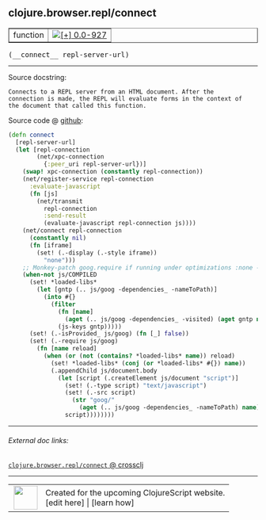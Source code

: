 ## clojure.browser.repl/connect



 <table border="1">
<tr>
<td>function</td>
<td><a href="https://github.com/cljsinfo/cljs-api-docs/tree/0.0-927"><img valign="middle" alt="[+] 0.0-927" title="Added in 0.0-927" src="https://img.shields.io/badge/+-0.0--927-lightgrey.svg"></a> </td>
</tr>
</table>


 <samp>
(__connect__ repl-server-url)<br>
</samp>

---





Source docstring:

```
Connects to a REPL server from an HTML document. After the
connection is made, the REPL will evaluate forms in the context of
the document that called this function.
```


Source code @ [github](https://github.com/clojure/clojurescript/blob/r2911/src/cljs/clojure/browser/repl.cljs#L95-L136):

```clj
(defn connect
  [repl-server-url]
  (let [repl-connection
        (net/xpc-connection
          {:peer_uri repl-server-url})]
    (swap! xpc-connection (constantly repl-connection))
    (net/register-service repl-connection
      :evaluate-javascript
      (fn [js]
        (net/transmit
          repl-connection
          :send-result
          (evaluate-javascript repl-connection js))))
    (net/connect repl-connection
      (constantly nil)
      (fn [iframe]
        (set! (.-display (.-style iframe))
          "none")))
    ;; Monkey-patch goog.require if running under optimizations :none - David
    (when-not js/COMPILED
      (set! *loaded-libs*
        (let [gntp (.. js/goog -dependencies_ -nameToPath)]
          (into #{}
            (filter
              (fn [name]
                (aget (.. js/goog -dependencies_ -visited) (aget gntp name)))
              (js-keys gntp)))))
      (set! (.-isProvided_ js/goog) (fn [_] false))
      (set! (.-require js/goog)
        (fn [name reload]
          (when (or (not (contains? *loaded-libs* name)) reload)
            (set! *loaded-libs* (conj (or *loaded-libs* #{}) name))
            (.appendChild js/document.body
              (let [script (.createElement js/document "script")]
                (set! (.-type script) "text/javascript")
                (set! (.-src script)
                  (str "goog/"
                    (aget (.. js/goog -dependencies_ -nameToPath) name)))
                script))))))))
```

<!--
Repo - tag - source tree - lines:

 <pre>
clojurescript @ r2911
└── src
    └── cljs
        └── clojure
            └── browser
                └── <ins>[repl.cljs:95-136](https://github.com/clojure/clojurescript/blob/r2911/src/cljs/clojure/browser/repl.cljs#L95-L136)</ins>
</pre>

-->

---



###### External doc links:

[`clojure.browser.repl/connect` @ crossclj](http://crossclj.info/fun/clojure.browser.repl.cljs/connect.html)<br>

---

 <table>
<tr><td>
<img valign="middle" align="right" width="48px" src="http://i.imgur.com/Hi20huC.png">
</td><td>
Created for the upcoming ClojureScript website.<br>
[edit here] | [learn how]
</td></tr></table>

[edit here]:https://github.com/cljsinfo/cljs-api-docs/blob/master/cljsdoc/clojure.browser.repl_connect.cljsdoc
[learn how]:https://github.com/cljsinfo/cljs-api-docs/wiki/cljsdoc-files

<!--

This information was too distracting to show to readers, but I'll leave it
commented here since it is helpful to:

- pretty-print the data used to generate this document
- and show how to retrieve that data



The API data for this symbol:

```clj
{:ns "clojure.browser.repl",
 :name "connect",
 :signature ["[repl-server-url]"],
 :history [["+" "0.0-927"]],
 :type "function",
 :full-name-encode "clojure.browser.repl_connect",
 :source {:code "(defn connect\n  [repl-server-url]\n  (let [repl-connection\n        (net/xpc-connection\n          {:peer_uri repl-server-url})]\n    (swap! xpc-connection (constantly repl-connection))\n    (net/register-service repl-connection\n      :evaluate-javascript\n      (fn [js]\n        (net/transmit\n          repl-connection\n          :send-result\n          (evaluate-javascript repl-connection js))))\n    (net/connect repl-connection\n      (constantly nil)\n      (fn [iframe]\n        (set! (.-display (.-style iframe))\n          \"none\")))\n    ;; Monkey-patch goog.require if running under optimizations :none - David\n    (when-not js/COMPILED\n      (set! *loaded-libs*\n        (let [gntp (.. js/goog -dependencies_ -nameToPath)]\n          (into #{}\n            (filter\n              (fn [name]\n                (aget (.. js/goog -dependencies_ -visited) (aget gntp name)))\n              (js-keys gntp)))))\n      (set! (.-isProvided_ js/goog) (fn [_] false))\n      (set! (.-require js/goog)\n        (fn [name reload]\n          (when (or (not (contains? *loaded-libs* name)) reload)\n            (set! *loaded-libs* (conj (or *loaded-libs* #{}) name))\n            (.appendChild js/document.body\n              (let [script (.createElement js/document \"script\")]\n                (set! (.-type script) \"text/javascript\")\n                (set! (.-src script)\n                  (str \"goog/\"\n                    (aget (.. js/goog -dependencies_ -nameToPath) name)))\n                script))))))))",
          :title "Source code",
          :repo "clojurescript",
          :tag "r2911",
          :filename "src/cljs/clojure/browser/repl.cljs",
          :lines [95 136]},
 :full-name "clojure.browser.repl/connect",
 :docstring "Connects to a REPL server from an HTML document. After the\nconnection is made, the REPL will evaluate forms in the context of\nthe document that called this function."}

```

Retrieve the API data for this symbol:

```clj
;; from Clojure REPL
(require '[clojure.edn :as edn])
(-> (slurp "https://raw.githubusercontent.com/cljsinfo/cljs-api-docs/catalog/cljs-api.edn")
    (edn/read-string)
    (get-in [:symbols "clojure.browser.repl/connect"]))
```

-->
